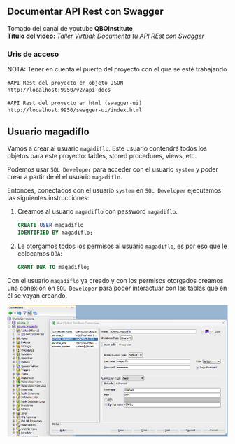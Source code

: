 ## Documentar API Rest con Swagger

Tomado del canal de youtube **QBOInstitute**  
**Título del video:** [*Taller Virtual: Documenta tu API REst con Swagger*](https://www.youtube.com/watch?v=pW8ffjMbd2k)

### Uris de acceso

NOTA: Tener en cuenta el puerto del proyecto con el que se esté trabajando

```
#API Rest del proyecto en objeto JSON
http://localhost:9950/v2/api-docs
```

```
#API Rest del proyecto en html (swagger-ui)
http://localhost:9950/swagger-ui/index.html
```

## Usuario magadiflo

Vamos a crear al usuario `magadiflo`. Este usuario contendrá todos los objetos para este proyecto: tables, stored
procedures, views, etc.

Podemos usar `SQL Developer` para acceder con el usuario `system` y poder crear a partir de él el usuario `magadiflo`.

Entonces, conectados con el usuario `system` en `SQL Developer` ejecutamos las siguientes instrucciones:

1. Creamos al usuario `magadiflo` con password `magadiflo`.
    ````sql
    CREATE USER magadiflo
    IDENTIFIED BY magadiflo;
    ````

2. Le otorgamos todos los permisos al usuario `magadiflo`, es por eso que le colocamos `DBA`:
    ````sql
    GRANT DBA TO magadiflo;
    ````

Con el usuario `magadiflo` ya creado y con los permisos otorgados creamos una conexión en `SQL Developer` para poder
interactuar con las tablas que en él se vayan creando.

![01.magadiflo-user.png](./assets/01.magadiflo-user.png)
